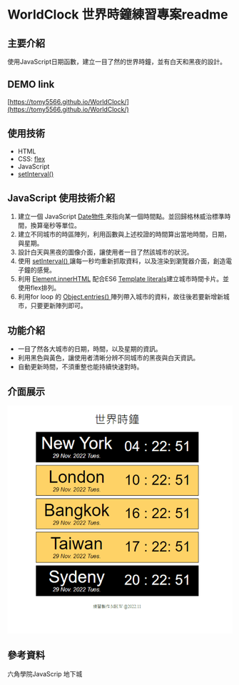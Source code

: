# WorldClock 世界時鐘練習專案readme

## 主要介紹
使用JavaScript日期函數，建立一目了然的世界時鐘，並有白天和黑夜的設計。

## DEMO link
[https://tomy5566.github.io/WorldClock/](https://tomy5566.github.io/WorldClock/)

## 使用技術
- HTML
- CSS: [flex](https://developer.mozilla.org/zh-CN/docs/Web/CSS/flex)
- JavaScript
- [setInterval() ](https://developer.mozilla.org/en-US/docs/Web/API/setInterval)

## JavaScript 使用技術介紹

1. 建立一個 JavaScript  [Date物件 ](https://developer.mozilla.org/zh-TW/docs/Web/JavaScript/Reference/Global_Objects/Date) 來指向某一個時間點。並回歸格林威治標準時間，換算毫秒等單位。
2. 建立不同城市的時區陣列，利用函數與上述校證的時間算出當地時間，日期，與星期。
3. 設計白天與黑夜的圖像介面，讓使用者一目了然該城市的狀況。
4. 使用  [setInterval() ](https://developer.mozilla.org/en-US/docs/Web/API/setInterval)讓每一秒均重新抓取資料，以及渲染到瀏覽器介面，創造電子鐘的感覺。
5. 利用 [Element.innerHTML](https://developer.mozilla.org/zh-TW/docs/Web/API/Element/innerHTML) 配合ES6  [Template literals](https://developer.mozilla.org/en-US/docs/Web/JavaScript/Reference/Template_literals)建立城市時間卡片。並使用flex排列。
6. 利用for loop 的 [Object.entries() ](https://developer.mozilla.org/zh-CN/docs/Web/JavaScript/Reference/Global_Objects/Object/entries) 陣列帶入城市的資料，故往後若要新增新城市，只要更新陣列即可。

## 功能介紹
- 一目了然各大城市的日期，時間，以及星期的資訊。
- 利用黑色與黃色，讓使用者清晰分辨不同城市的黑夜與白天資訊。
- 自動更新時間，不須重整也能持續快速對時。

## 介面展示
![image](https://github.com/tomy5566/WorldClock/blob/main/DEMO_SEC_GIF.gif)


## 參考資料
六角學院JavaScrip 地下城 
